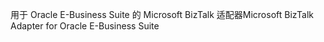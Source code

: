 <span data-ttu-id="725cb-101">用于 Oracle E-Business Suite 的 Microsoft BizTalk 适配器</span><span class="sxs-lookup"><span data-stu-id="725cb-101">Microsoft BizTalk Adapter for Oracle E-Business Suite</span></span>